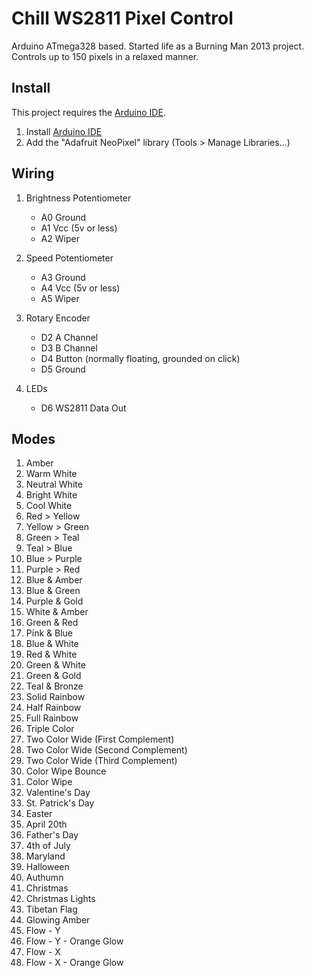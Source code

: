 #  Chill WS2811 Pixel Control

Arduino ATmega328 based. Started life as a Burning Man 2013 project. Controls up to 150 pixels in a relaxed manner. 

## Install

This project requires the [Arduino IDE](https://www.arduino.cc/en/Main/Software).

1. Install [Arduino IDE](https://www.arduino.cc/en/Main/Software)
2. Add the "Adafruit NeoPixel" library (Tools > Manage Libraries...)


## Wiring
 
1. Brightness Potentiometer
   - A0   Ground
   - A1   Vcc (5v or less)
   - A2   Wiper
  
2. Speed Potentiometer
   - A3   Ground
   - A4   Vcc (5v or less)
   - A5   Wiper
  
3. Rotary Encoder
   - D2   A Channel
   - D3   B Channel
   - D4   Button (normally floating, grounded on click)
   - D5   Ground
  
4. LEDs
   - D6   WS2811 Data Out


## Modes

1.	Amber
2.	Warm White
3.	Neutral White
4.	Bright White
5.	Cool White
6.	Red > Yellow
7.	Yellow > Green
8.	Green > Teal
9.	Teal > Blue
10.	Blue > Purple
11.	Purple > Red
12.	Blue & Amber
13.	Blue & Green
14.	Purple & Gold
15.	White & Amber
16.	Green & Red
17.	Pink & Blue
18.	Blue & White
19.	Red & White
20.	Green & White
21.	Green & Gold
22.	Teal & Bronze
23.	Solid Rainbow
24.	Half Rainbow
25.	Full Rainbow
26.	Triple Color
27.	Two Color Wide (First Complement)
28.	Two Color Wide (Second Complement)
29.	Two Color Wide (Third Complement)
30.	Color Wipe Bounce
31.	Color Wipe
32.	Valentine's Day
33.	St. Patrick's Day
34.	Easter
35.	April 20th
36.	Father's Day
37.	4th of July
38.	Maryland
39.	Halloween
40.	Authumn
41. Christmas
42.	Christmas Lights
43.	Tibetan Flag
44.	Glowing Amber
45.	Flow - Y
46.	Flow - Y - Orange Glow
47.	Flow - X
48.	Flow - X - Orange Glow
